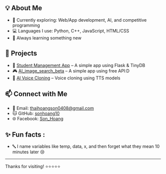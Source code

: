 ## 💡 About Me
- 🔭 Currently exploring: Web/App development, AI, and competitive programming
- 💻 Languages I use: Python, C++, JavaScript, HTML/CSS
- 📘 Always learning something new

## 🚀 Projects
- 📂 [Student Management App](https://github.com/sonhoang10/SMS) – A simple app using Flask & TinyDB  
- 🎮 [AI_image_search_beta](https://github.com/sonhoang10/AI_Image_search) – A simple app using free API:D
- 🧠 [AI Voice Cloning](https://github.com/sonhoang10/TTS) – Voice cloning using TTS models

## 📫 Connect with Me
- 📧 Email: thaihoangson0408@gmail.com  
- 🐱 GitHub: [sonhoang10](https://github.com/sonhoang10)  
- 🌐 Facebook: [Son_Hoang](https://www.facebook.com/son.hoang.145176/)

## ✨ Fun facts :
- 🔤 I name variables like temp, data, x, and then forget what they mean 10 minutes later 😢
---

Thanks for visiting! ⭐⭐⭐⭐⭐
